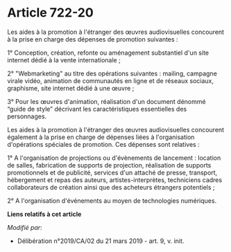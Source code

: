 # Article 722-20

Les aides à la promotion à l'étranger des œuvres audiovisuelles concourent à la prise en charge des dépenses de promotion
suivantes :

1° Conception, création, refonte ou aménagement substantiel d'un site internet dédié à la vente internationale ;

2° "Webmarketing" au titre des opérations suivantes : mailing, campagne virale vidéo, animation de communautés en ligne et de
réseaux sociaux, graphisme, site internet dédié à une œuvre ;

3° Pour les œuvres d'animation, réalisation d'un document dénommé “guide de style” décrivant les caractéristiques
essentielles des personnages.

Les aides à la promotion à l'étranger des œuvres audiovisuelles concourent également à la prise en charge de dépenses liées à
l'organisation d'opérations spéciales de promotion. Ces dépenses sont relatives :

1° A l'organisation de projections ou d'évènements de lancement : location de salles, fabrication de supports de projection,
réalisation de supports promotionnels et de publicité, services d'un attaché de presse, transport, hébergement et repas des
auteurs, artistes-interprètes, techniciens cadres collaborateurs de création ainsi que des acheteurs étrangers potentiels ;

2° A l'organisation d'événements au moyen de technologies numériques.

**Liens relatifs à cet article**

_Modifié par_:

  - Délibération n°2019/CA/02 du 21 mars 2019 - art. 9, v. init.
